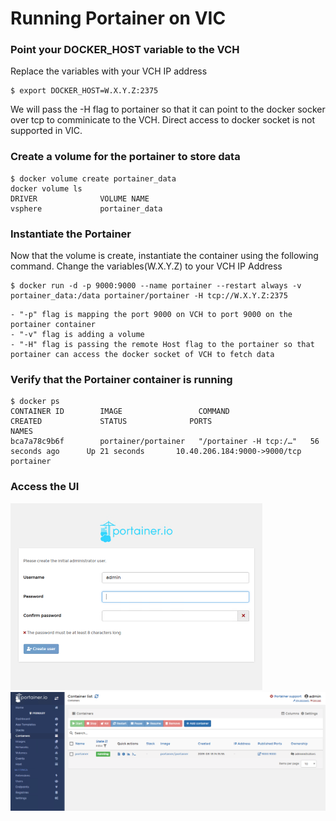 # Running Portainer on VIC


### Point your DOCKER_HOST variable to the VCH
Replace the variables with your VCH IP address
```
$ export DOCKER_HOST=W.X.Y.Z:2375
```

We will pass the -H flag to portainer so that it can point to the docker socker over tcp to comminicate to the VCH. Direct access to docker socket is not supported in VIC.


### Create a volume for the portainer to store data
```
$ docker volume create portainer_data
docker volume ls
DRIVER              VOLUME NAME
vsphere             portainer_data
```

### Instantiate the Portainer
Now that the volume is create, instantiate the container using the following command. Change the variables(W.X.Y.Z) to your VCH IP Address
``` 
$ docker run -d -p 9000:9000 --name portainer --restart always -v portainer_data:/data portainer/portainer -H tcp://W.X.Y.Z:2375
```

    - "-p" flag is mapping the port 9000 on VCH to port 9000 on the portainer container
    - "-v" flag is adding a volume
    - "-H" flag is passing the remote Host flag to the portainer so that portainer can access the docker socket of VCH to fetch data

### Verify that the Portainer container is running
```
$ docker ps
CONTAINER ID        IMAGE                 COMMAND                  CREATED             STATUS              PORTS                          NAMES
bca7a78c9b6f        portainer/portainer   "/portainer -H tcp:/…"   56 seconds ago      Up 21 seconds       10.40.206.184:9000->9000/tcp   portainer
```


### Access the UI 

<img src="images/1.png" width=80%>
<img src="images/2.png">